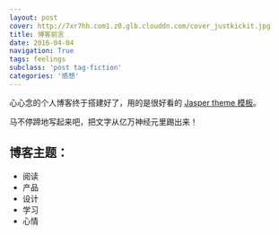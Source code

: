 ```yaml
---
layout: post
cover: http://7xr7hh.com1.z0.glb.clouddn.com/cover_justkickit.jpg
title: 博客前言
date: 2016-04-04
navigation: True
tags: feelings
subclass: 'post tag-fiction'
categories: '感想'
---
```


心心念的个人博客终于搭建好了，用的是很好看的 [Jasper theme 模板](https://github.com/biomadeira/jasper)。

马不停蹄地写起来吧，把文字从亿万神经元里踢出来！ <!--more-->

## 博客主题：  

- 阅读
- 产品
- 设计
- 学习
- 心情
